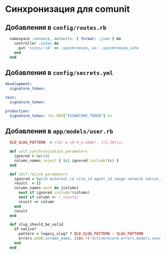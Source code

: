 Синхронизация для comunit
=========================

Добавления в `config/routes.rb`
-------------------------------

```ruby
  namespace :network, defaults: { format: :json } do
    controller :sites do
      put 'sites/:id' => :synchronize, as: :synchronize_site
    end
  end
```

Добавления в `config/secrets.yml`
---------------------------------

```yaml
development:
  signature_token: 

test:
  signature_token:

production:
  signature_token: <%= ENV["SIGNATURE_TOKEN"] %>
```

Добавления в `app/models/user.rb`
---------------------------------

```ruby
  OLD_SLUG_PATTERN  = /\A[-a-z0-9_а-яё@&*. ]{3,30}\z/

  def self.synchronization_parameters
    ignored = %w(id)
    column_names.reject { |c| ignored.include?(c) }
  end

  def self.relink_parameters
    ignored = %w(id external_id site_id agent_id image network native_id religion)
    result  = []
    column_names.each do |column|
      next if ignored.include?(column)
      next if column =~ /_count$/
      result << column
    end
    result
  end

  def slug_should_be_valid
    if native?
      pattern = legacy_slug? ? OLD_SLUG_PATTERN : SLUG_PATTERN
      errors.add(:screen_name, I18n.t('activerecord.errors.models.user.attributes.slug.invalid')) unless slug =~ pattern
    end
  end
```